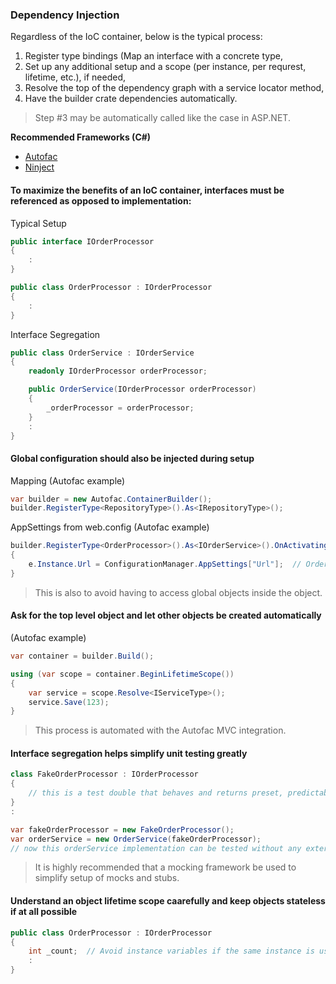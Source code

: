 ### Dependency Injection

Regardless of the IoC container, below is the typical process:
1) Register type bindings (Map an interface with a concrete type,
2) Set up any additional setup and a scope (per instance, per requrest, lifetime, etc.), if needed,
3) Resolve the top of the dependency graph with a service locator method,
4) Have the builder crate dependencies automatically.

> Step #3 may be automatically called like the case in ASP.NET.

**Recommended Frameworks (C#)**
* [Autofac](http://autofaccn.readthedocs.io/en/latest/index.html)
* [Ninject](https://github.com/ninject/Ninject)

#### To maximize the benefits of an IoC container, interfaces must be referenced as opposed to implementation:

Typical Setup
``` csharp
public interface IOrderProcessor
{
    :
}

public class OrderProcessor : IOrderProcessor
{
    :
}
```

Interface Segregation
``` csharp
public class OrderService : IOrderService
{
    readonly IOrderProcessor orderProcessor;

    public OrderService(IOrderProcessor orderProcessor)
    {
        _orderProcessor = orderProcessor;
    }
    :
}
```

#### Global configuration should also be injected during setup
Mapping (Autofac example)
``` csharp
var builder = new Autofac.ContainerBuilder();
builder.RegisterType<RepositoryType>().As<IRepositoryType>();
```
AppSettings from web.config (Autofac example)
``` csharp
builder.RegisterType<OrderProcessor>().As<IOrderService>().OnActivating(e =>
{
    e.Instance.Url = ConfigurationManager.AppSettings["Url"];  // OrderProcessor.Url
}
```
> This is also to avoid having to access global objects inside the object.

#### Ask for the top level object and let other objects be created automatically
(Autofac example)
``` csharp
var container = builder.Build();

using (var scope = container.BeginLifetimeScope())
{
    var service = scope.Resolve<IServiceType>();
    service.Save(123);
}
```
> This process is automated with the Autofac MVC integration.

#### Interface segregation helps simplify unit testing greatly
``` csharp
class FakeOrderProcessor : IOrderProcessor
{
    // this is a test double that behaves and returns preset, predictable results..
}
:

var fakeOrderProcessor = new FakeOrderProcessor();
var orderService = new OrderService(fakeOrderProcessor);
// now this orderService implementation can be tested without any external dependency implementation..
```
> It is highly recommended that a mocking framework be used to simplify setup of mocks and stubs.

#### Understand an object lifetime scope caarefully and keep objects stateless if at all possible
``` csharp
public class OrderProcessor : IOrderProcessor
{
    int _count;  // Avoid instance variables if the same instance is used by different callers and/or at different times
    :
}
```


